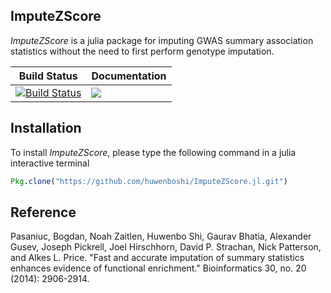 ## ImputeZScore

*ImputeZScore* is a julia package for imputing GWAS summary association
statistics without the need to first perform genotype imputation.

|  **Build Status** |**Documentation** |
|-------------------|------------------|
| [![Build Status](https://travis-ci.org/huwenboshi/ImputeZScore.jl.svg?branch=master)](https://travis-ci.org/huwenboshi/ImputeZScore.jl) | [![](https://img.shields.io/badge/docs-latest-blue.svg)](https://huwenboshi.github.io/ImputeZScore.jl) |

## Installation

To install *ImputeZScore*, please type the following command in a julia
interactive terminal
```julia
Pkg.clone("https://github.com/huwenboshi/ImputeZScore.jl.git")
```

## Reference

Pasaniuc, Bogdan, Noah Zaitlen, Huwenbo Shi, Gaurav Bhatia, Alexander Gusev, Joseph Pickrell, Joel Hirschhorn, David P. Strachan, Nick Patterson, and Alkes L. Price. "Fast and accurate imputation of summary statistics enhances evidence of functional enrichment." Bioinformatics 30, no. 20 (2014): 2906-2914.
